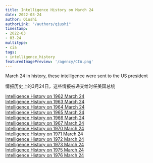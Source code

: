 ```yaml
---
title: Intelligence History on March 24
date: 2022-03-24
author: Qiushi 
authorLink: "/authors/qiushi"
timestamp: 
- 2022-03
- 03-24
multitype: 
- cia
tags: 
- intelligence_history
featuredImagePreview: '/agency/CIA.png'
---
```



March 24 in history, these intelligence were sent to the US president

情报历史上的3月24日，这些情报被递交给时任美国总统

<!--more-->







[Intelligence History on 1962 March 24](/dailybrief/1962-03-24)   
[Intelligence History on 1963 March 24](/dailybrief/1963-03-24)   
[Intelligence History on 1964 March 24](/dailybrief/1964-03-24)   
[Intelligence History on 1965 March 24](/dailybrief/1965-03-24)   
[Intelligence History on 1966 March 24](/dailybrief/1966-03-24)   
[Intelligence History on 1967 March 24](/dailybrief/1967-03-24)   
[Intelligence History on 1970 March 24](/dailybrief/1970-03-24)   
[Intelligence History on 1971 March 24](/dailybrief/1971-03-24)   
[Intelligence History on 1972 March 24](/dailybrief/1972-03-24)   
[Intelligence History on 1973 March 24](/dailybrief/1973-03-24)   
[Intelligence History on 1975 March 24](/dailybrief/1975-03-24)   
[Intelligence History on 1976 March 24](/dailybrief/1976-03-24)   
